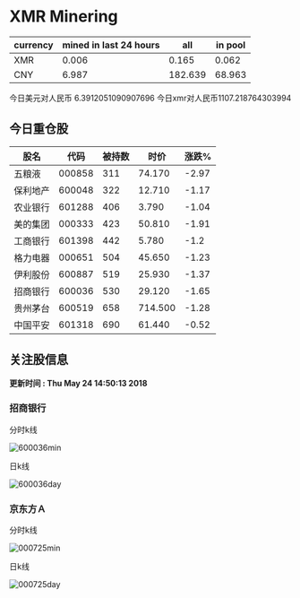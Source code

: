 # XMR Minering

|currency|mined in last 24 hours|all|in pool|
|---|---|---|---|
|XMR|0.006|0.165|0.062|
|CNY|6.987|182.639|68.963|

今日美元对人民币 6.3912051090907696	今日xmr对人民币1107.218764303994


## 今日重仓股 

|股名|代码|被持数|时价|涨跌%|
|---|---|---|---|---|
|五粮液|000858|311|74.170|-2.97|
|保利地产|600048|322|12.710|-1.17|
|农业银行|601288|406|3.790|-1.04|
|美的集团|000333|423|50.810|-1.91|
|工商银行|601398|442|5.780|-1.2|
|格力电器|000651|504|45.650|-1.23|
|伊利股份|600887|519|25.930|-1.37|
|招商银行|600036|530|29.120|-1.65|
|贵州茅台|600519|658|714.500|-1.28|
|中国平安|601318|690|61.440|-0.52|

## 关注股信息
**更新时间 : Thu May 24 14:50:13 2018**
### 招商银行 
分时k线

![600036min](http://image.sinajs.cn/newchart/min/n/sh600036.gif)

日k线

![600036day](http://image.sinajs.cn/newchart/daily/n/sh600036.gif)

### 京东方Ａ 
分时k线

![000725min](http://image.sinajs.cn/newchart/min/n/sz000725.gif)

日k线

![000725day](http://image.sinajs.cn/newchart/daily/n/sz000725.gif)
